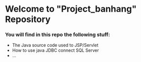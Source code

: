 # Welcome to "Project_banhang" Repository

### You will find in this repo the following stuff:
* The Java source code used to JSP/Servlet
* How to use java JDBC connect SQL Server 
* ...
